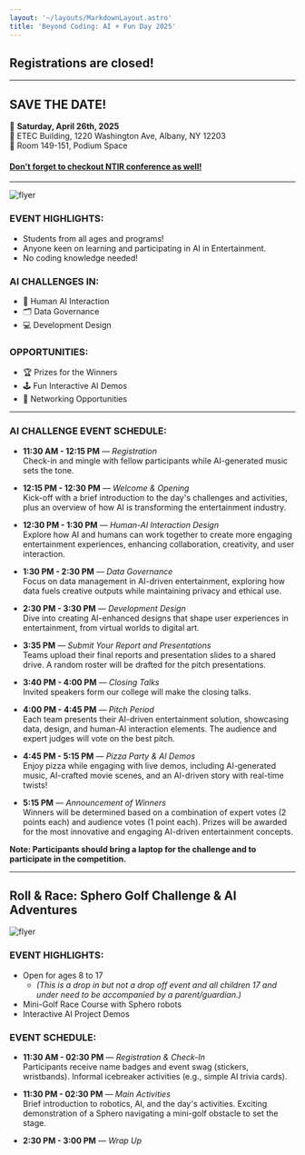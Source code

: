 ```yaml
---
layout: '~/layouts/MarkdownLayout.astro'
title: 'Beyond Coding: AI + Fun Day 2025'
---
```


<!-- ## [**Sign up from HERE!**](https://albany.az1.qualtrics.com/jfe/form/SV_bCvqAh4Hn7H8mGy) -->
## **Registrations are closed!**
<!-- **[Deadline: April 22nd]** -->

---

## SAVE THE DATE!

📅 **Saturday, April 26th, 2025**  
📍 ETEC Building, 1220 Washington Ave, Albany, NY 12203   
🏢 Room 149-151, Podium Space

#### [**Don't forget to checkout NTIR conference as well!**](https://www.albany.edu/ntir)   

---

![flyer](~/assets/images/ai_day_flyer.jpg)

### EVENT HIGHLIGHTS:

- Students from all ages and programs!
- Anyone keen on learning and participating in AI in Entertainment.
- No coding knowledge needed!

### AI CHALLENGES IN:

- 🤖 Human AI Interaction
- 🗂️ Data Governance
- 💻 Development Design

### OPPORTUNITIES:

- 🏆 Prizes for the Winners
- 🕹️ Fun Interactive AI Demos
- 🤝 Networking Opportunities

---

### AI CHALLENGE EVENT SCHEDULE:

- **11:30 AM - 12:15 PM** — _Registration_  
  Check-in and mingle with fellow participants while AI-generated music sets the tone.

- **12:15 PM - 12:30 PM** — _Welcome & Opening_  
  Kick-off with a brief introduction to the day's challenges and activities, plus an overview of how AI is transforming the entertainment industry.

- **12:30 PM - 1:30 PM** — _Human-AI Interaction Design_  
  Explore how AI and humans can work together to create more engaging entertainment experiences, enhancing collaboration, creativity, and user interaction.

- **1:30 PM - 2:30 PM** — _Data Governance_  
  Focus on data management in AI-driven entertainment, exploring how data fuels creative outputs while maintaining privacy and ethical use.

- **2:30 PM - 3:30 PM** — _Development Design_  
  Dive into creating AI-enhanced designs that shape user experiences in entertainment, from virtual worlds to digital art.

- **3:35 PM** — _Submit Your Report and Presentations_  
  Teams upload their final reports and presentation slides to a shared drive. A random roster will be drafted for the pitch presentations.

- **3:40 PM - 4:00 PM** — _Closing Talks_  
  Invited speakers form our college will make the closing talks.

- **4:00 PM - 4:45 PM** — _Pitch Period_  
  Each team presents their AI-driven entertainment solution, showcasing data, design, and human-AI interaction elements. The audience and expert judges will vote on the best pitch.

- **4:45 PM - 5:15 PM** — _Pizza Party & AI Demos_  
  Enjoy pizza while engaging with live demos, including AI-generated music, AI-crafted movie scenes, and an AI-driven story with real-time twists!

- **5:15 PM** — _Announcement of Winners_  
  Winners will be determined based on a combination of expert votes (2 points each) and audience votes (1 point each). Prizes will be awarded for the most innovative and engaging AI-driven entertainment concepts.

**Note: Participants should bring a laptop for the challenge and to participate in the competition.**

---


## Roll & Race: Sphero Golf Challenge & AI Adventures


![flyer](~/assets/images/ai_day_flyer2.png)


### EVENT HIGHLIGHTS:

- Open for ages 8 to 17 
  - _(This is a drop in but not a drop off event and all children 17 and under need to be accompanied by a parent/guardian.)_
- Mini-Golf Race Course with Sphero robots
- Interactive AI Project Demos 

### EVENT SCHEDULE:

-   **11:30 AM - 02:30 PM** — _Registration & Check-In_  
  Participants receive name badges and event swag (stickers, wristbands). Informal icebreaker activities (e.g., simple AI trivia cards).

-   **11:30 PM - 02:30 PM** — _Main Activities_  
  Brief introduction to robotics, AI, and the day's activities. Exciting demonstration of a Sphero navigating a mini-golf obstacle to set the stage.

-   **2:30 PM - 3:00 PM** — _Wrap Up_
